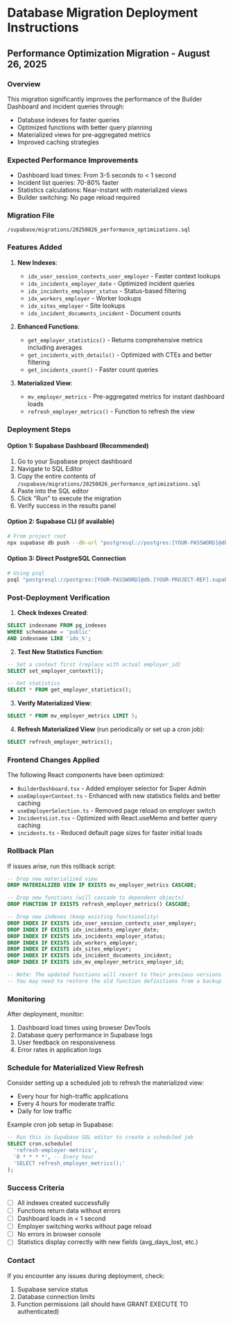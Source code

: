 # Database Migration Deployment Instructions

## Performance Optimization Migration - August 26, 2025

### Overview
This migration significantly improves the performance of the Builder Dashboard and incident queries through:
- Database indexes for faster queries
- Optimized functions with better query planning
- Materialized views for pre-aggregated metrics
- Improved caching strategies

### Expected Performance Improvements
- Dashboard load times: From 3-5 seconds to < 1 second
- Incident list queries: 70-80% faster
- Statistics calculations: Near-instant with materialized views
- Builder switching: No page reload required

### Migration File
`/supabase/migrations/20250826_performance_optimizations.sql`

### Features Added
1. **New Indexes**:
   - `idx_user_session_contexts_user_employer` - Faster context lookups
   - `idx_incidents_employer_date` - Optimized incident queries
   - `idx_incidents_employer_status` - Status-based filtering
   - `idx_workers_employer` - Worker lookups
   - `idx_sites_employer` - Site lookups
   - `idx_incident_documents_incident` - Document counts

2. **Enhanced Functions**:
   - `get_employer_statistics()` - Returns comprehensive metrics including averages
   - `get_incidents_with_details()` - Optimized with CTEs and better filtering
   - `get_incidents_count()` - Faster count queries

3. **Materialized View**:
   - `mv_employer_metrics` - Pre-aggregated metrics for instant dashboard loads
   - `refresh_employer_metrics()` - Function to refresh the view

### Deployment Steps

#### Option 1: Supabase Dashboard (Recommended)
1. Go to your Supabase project dashboard
2. Navigate to SQL Editor
3. Copy the entire contents of `/supabase/migrations/20250826_performance_optimizations.sql`
4. Paste into the SQL editor
5. Click "Run" to execute the migration
6. Verify success in the results panel

#### Option 2: Supabase CLI (if available)
```bash
# From project root
npx supabase db push --db-url "postgresql://postgres:[YOUR-PASSWORD]@db.[YOUR-PROJECT-REF].supabase.co:5432/postgres"
```

#### Option 3: Direct PostgreSQL Connection
```bash
# Using psql
psql "postgresql://postgres:[YOUR-PASSWORD]@db.[YOUR-PROJECT-REF].supabase.co:5432/postgres" -f supabase/migrations/20250826_performance_optimizations.sql
```

### Post-Deployment Verification

1. **Check Indexes Created**:
```sql
SELECT indexname FROM pg_indexes 
WHERE schemaname = 'public' 
AND indexname LIKE 'idx_%';
```

2. **Test New Statistics Function**:
```sql
-- Set a context first (replace with actual employer_id)
SELECT set_employer_context(1);

-- Get statistics
SELECT * FROM get_employer_statistics();
```

3. **Verify Materialized View**:
```sql
SELECT * FROM mv_employer_metrics LIMIT 5;
```

4. **Refresh Materialized View** (run periodically or set up a cron job):
```sql
SELECT refresh_employer_metrics();
```

### Frontend Changes Applied
The following React components have been optimized:
- `BuilderDashboard.tsx` - Added employer selector for Super Admin
- `useEmployerContext.ts` - Enhanced with new statistics fields and better caching
- `useEmployerSelection.ts` - Removed page reload on employer switch
- `IncidentsList.tsx` - Optimized with React.useMemo and better query caching
- `incidents.ts` - Reduced default page sizes for faster initial loads

### Rollback Plan
If issues arise, run this rollback script:
```sql
-- Drop new materialized view
DROP MATERIALIZED VIEW IF EXISTS mv_employer_metrics CASCADE;

-- Drop new functions (will cascade to dependent objects)
DROP FUNCTION IF EXISTS refresh_employer_metrics() CASCADE;

-- Drop new indexes (keep existing functionality)
DROP INDEX IF EXISTS idx_user_session_contexts_user_employer;
DROP INDEX IF EXISTS idx_incidents_employer_date;
DROP INDEX IF EXISTS idx_incidents_employer_status;
DROP INDEX IF EXISTS idx_workers_employer;
DROP INDEX IF EXISTS idx_sites_employer;
DROP INDEX IF EXISTS idx_incident_documents_incident;
DROP INDEX IF EXISTS idx_mv_employer_metrics_employer_id;

-- Note: The updated functions will revert to their previous versions
-- You may need to restore the old function definitions from a backup
```

### Monitoring
After deployment, monitor:
1. Dashboard load times using browser DevTools
2. Database query performance in Supabase logs
3. User feedback on responsiveness
4. Error rates in application logs

### Schedule for Materialized View Refresh
Consider setting up a scheduled job to refresh the materialized view:
- Every hour for high-traffic applications
- Every 4 hours for moderate traffic
- Daily for low traffic

Example cron job setup in Supabase:
```sql
-- Run this in Supabase SQL editor to create a scheduled job
SELECT cron.schedule(
  'refresh-employer-metrics',
  '0 * * * *', -- Every hour
  'SELECT refresh_employer_metrics();'
);
```

### Success Criteria
- [ ] All indexes created successfully
- [ ] Functions return data without errors
- [ ] Dashboard loads in < 1 second
- [ ] Employer switching works without page reload
- [ ] No errors in browser console
- [ ] Statistics display correctly with new fields (avg_days_lost, etc.)

### Contact
If you encounter any issues during deployment, check:
1. Supabase service status
2. Database connection limits
3. Function permissions (all should have GRANT EXECUTE TO authenticated)
